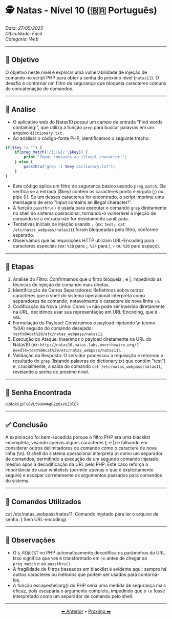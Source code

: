# 🕵️ Natas - Nível 10 (🇧🇷 Português)  
*Data: 27/05/2025*  
*Dificuldade: Fácil*   
*Categoria: Web* 

---

## 🎯 Objetivo

O objetivo neste nível é explorar uma vulnerabilidade de injeção de comando no script PHP para obter a senha do próximo nível (`natas11`). O desafio é contornar um filtro de segurança que bloqueia caracteres comuns de concatenação de comandos.

---

## 🔎 Análise

- O aplicativo web do Natas10 possui um campo de entrada "Find words containing:", que utiliza a função `grep` para buscar palavras em um arquivo `dictionary.txt.`  
- Ao analisar o código-fonte PHP, identificamos o seguinte trecho:
```php
if($key != "") {
    if(preg_match('/[;|&]/',$key)) {
        print "Input contains an illegal character!";
    } else {
        passthru("grep -i $key dictionary.txt");
    }
}
```
- Este código aplica um filtro de segurança básico usando `preg_match`. Ele verifica se a entrada ($key) contém os caracteres ponto e vírgula (;) ou pipe (|). Se um desses caracteres for encontrado, o script imprime uma mensagem de erro "Input contains an illegal character!".  
- A função `passthru()` é usada para executar o comando `grep` diretamente no shell do sistema operacional, tornando-o vulnerável a injeção de comando se a entrada não for devidamente sanitizada.  
- Tentativas iniciais de injeção usando `;` (ex: `test; cat /etc/natas_webpass/natas11`) foram bloqueadas pelo filtro, conforme esperado.
- Observamos que as requisições HTTP utilizam URL-Encoding para caracteres especiais (ex: `%3B` para ;, `%2F` para /, `+` ou `%20` para espaço).

---

## 🧱 Etapas

1. Análise do Filtro: Confirmamos que o filtro bloqueia ; e |, impedindo as técnicas de injeção de comando mais diretas.  
2. Identificação de Outros Separadores: Refletimos sobre outros caracteres que o shell do sistema operacional interpreta como separadores de comando, notavelmente o caractere de nova linha `\n`.  
3. Codificação da Nova Linha: Como `\n` não pode ser inserido diretamente na URL, decidimos usar sua representação em URL-Encoding, que é `%0A`.  
4. Formulação do Payload: Construímos o payload injetando \n (como %0A) seguido do comando desejado: `test%0Acat%20/etc/natas_webpass/natas11`.  
5. Execução do Ataque: Inserimos o payload diretamente na URL do Natas10 (ex: `http://natas10.natas.labs.overthewire.org/?needle=test%0Acat%20/etc/natas_webpass/natas11`).
6. Validação da Resposta: O servidor processou a requisição e retornou o resultado do `grep` (listando palavras do dictionary.txt que contêm "test") e, crucialmente, a saída do comando `cat /etc/natas_webpass/natas11`, revelando a senha do próximo nível.  

---

## 🔑 Senha Encontrada

```
UJdqkK1pTu6VLt9UHWAgRZz6sVUZ3lEk
```

---

## ✅ Conclusão

A exploração foi bem-sucedida porque o filtro PHP era uma blacklist incompleta, visando apenas alguns caracteres (; e |) e falhando em considerar outros delimitadores de comando como o caractere de nova linha (\n). O shell do sistema operacional interpreta \n como um separador de comandos, permitindo a execução de um segundo comando injetado, mesmo após a decodificação da URL pelo PHP. Este caso reforça a importância de usar whitelists (permitir apenas o que é explicitamente seguro) e escapar corretamente os argumentos passados para comandos do sistema.  

---

## 🧪 Comandos Utilizados

cat /etc/natas_webpass/natas11: Comando injetado para ler o arquivo da senha. ( Sem URL-encoding)

---

## 🧠 Observações

- O `$_REQUEST` no PHP automaticamente decodifica os parâmetros da URL. Isso significa que `%0A` é transformado em `\n` antes de chegar ao `preg_match` e ao `passthru()`.  
- A fragilidade de filtros baseados em blacklist é evidente aqui; sempre há outros caracteres ou métodos que podem ser usados para contorná-los.  
- A função escapeshellarg() do PHP seria uma medida de segurança mais eficaz, pois escaparia o argumento completo, impedindo que o `\n` fosse interpretado como um separador de comando pelo shell.  

---

<p align="center"> <a href="../Natas09/Readme-BR.md">⬅️ Anterior</a> • <a href="../Natas11/Readme-BR.md">Proximo ➡️</a> </p>
